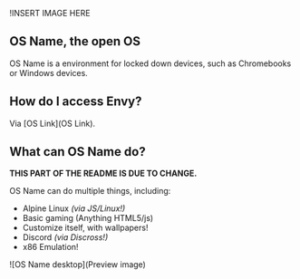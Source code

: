 !INSERT IMAGE HERE

## OS Name, the open OS
OS Name is a environment for locked down devices, such as Chromebooks or Windows devices.

## How do I access Envy?
Via [OS Link](OS Link).

## What can OS Name do?
**THIS PART OF THE README IS DUE TO CHANGE.**

  OS Name can do multiple things, including:
  
  * Alpine Linux *(via JS/Linux!)*
  * Basic gaming (Anything HTML5/js)
  * Customize itself, with wallpapers!
  * Discord *(via Discross!)*
  * x86 Emulation! 

![OS Name desktop](Preview image)

